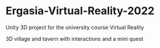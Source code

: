 # Ergasia-Virtual-Reality-2022

Unity 3D project for the university course Virtual Reality

3D village and tavern with interactions and a mini quest
